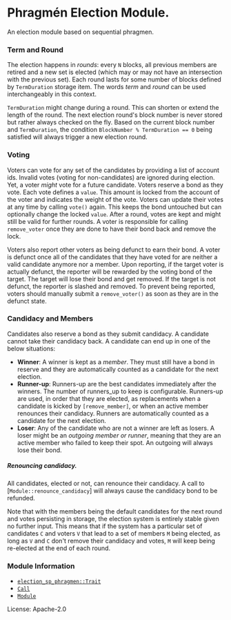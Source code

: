 # Phragmén Election Module.

An election module based on sequential phragmen.

### Term and Round

The election happens in _rounds_: every `N` blocks, all previous members are retired and a new
set is elected (which may or may not have an intersection with the previous set). Each round
lasts for some number of blocks defined by `TermDuration` storage item. The words _term_ and
_round_ can be used interchangeably in this context.

`TermDuration` might change during a round. This can shorten or extend the length of the round.
The next election round's block number is never stored but rather always checked on the fly.
Based on the current block number and `TermDuration`, the condition `BlockNumber % TermDuration
== 0` being satisfied will always trigger a new election round.

### Voting

Voters can vote for any set of the candidates by providing a list of account ids. Invalid votes
(voting for non-candidates) are ignored during election. Yet, a voter _might_ vote for a future
candidate. Voters reserve a bond as they vote. Each vote defines a `value`. This amount is
locked from the account of the voter and indicates the weight of the vote. Voters can update
their votes at any time by calling `vote()` again. This keeps the bond untouched but can
optionally change the locked `value`. After a round, votes are kept and might still be valid for
further rounds. A voter is responsible for calling `remove_voter` once they are done to have
their bond back and remove the lock.

Voters also report other voters as being defunct to earn their bond. A voter is defunct once all
of the candidates that they have voted for are neither a valid candidate anymore nor a member.
Upon reporting, if the target voter is actually defunct, the reporter will be rewarded by the
voting bond of the target. The target will lose their bond and get removed. If the target is not
defunct, the reporter is slashed and removed. To prevent being reported, voters should manually
submit a `remove_voter()` as soon as they are in the defunct state.

### Candidacy and Members

Candidates also reserve a bond as they submit candidacy. A candidate cannot take their candidacy
back. A candidate can end up in one of the below situations:
  - **Winner**: A winner is kept as a _member_. They must still have a bond in reserve and they
    are automatically counted as a candidate for the next election.
  - **Runner-up**: Runners-up are the best candidates immediately after the winners. The number
    of runners_up to keep is configurable. Runners-up are used, in order that they are elected,
    as replacements when a candidate is kicked by `[remove_member]`, or when an active member
    renounces their candidacy. Runners are automatically counted as a candidate for the next
    election.
  - **Loser**: Any of the candidate who are not a winner are left as losers. A loser might be an
    _outgoing member or runner_, meaning that they are an active member who failed to keep their
    spot. An outgoing will always lose their bond.

##### Renouncing candidacy.

All candidates, elected or not, can renounce their candidacy. A call to [`Module::renounce_candidacy`]
will always cause the candidacy bond to be refunded.

Note that with the members being the default candidates for the next round and votes persisting
in storage, the election system is entirely stable given no further input. This means that if
the system has a particular set of candidates `C` and voters `V` that lead to a set of members
`M` being elected, as long as `V` and `C` don't remove their candidacy and votes, `M` will keep
being re-elected at the end of each round.

### Module Information

- [`election_sp_phragmen::Trait`](https://docs.rs/pallet-elections-phragmen/latest/pallet_elections_phragmen/trait.Trait.html)
- [`Call`](https://docs.rs/pallet-elections-phragmen/latest/pallet_elections_phragmen/enum.Call.html)
- [`Module`](https://docs.rs/pallet-elections-phragmen/latest/pallet_elections_phragmen/struct.Module.html)

License: Apache-2.0
